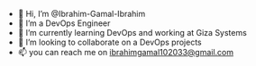 - 👋 Hi, I’m @Ibrahim-Gamal-Ibrahim
- 👀 I’m a DevOps Engineer
- 🌱 I’m currently learning DevOps and working at Giza Systems
- 💞️ I’m looking to collaborate on a DevOps projects
- 📫 you can reach me on ibrahimgamal102033@gmail.com 


<!---
Ibrahim-Gamal-Ibrahim/Ibrahim-Gamal-Ibrahim is a ✨ special ✨ repository because its `README.md` (this file) appears on your GitHub profile.
You can click the Preview link to take a look at your changes.
--->
